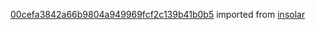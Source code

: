 [00cefa3842a66b9804a949969fcf2c139b41b0b5](https://github.com/insolar/insolar/commit/00cefa3842a66b9804a949969fcf2c139b41b0b5) imported from [insolar](https://github.com/insolar/insolar)
